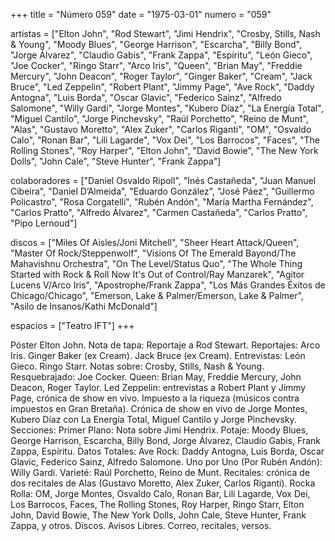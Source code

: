+++
title = "Número 059"
date = "1975-03-01"
numero = "059"

artistas = ["Elton John", "Rod Stewart", "Jimi Hendrix", "Crosby, Stills, Nash & Young", "Moody Blues", "George Harrison", "Escarcha", "Billy Bond", "Jorge Álvarez", "Claudio Gabis", "Frank Zappa", "Espíritu", "León Gieco", "Joe Cocker", "Ringo Starr", "Arco Iris", "Queen", "Brian May", "Freddie Mercury", "John Deacon", "Roger Taylor", "Ginger Baker", "Cream", "Jack Bruce", "Led Zeppelin", "Robert Plant", "Jimmy Page", "Ave Rock", "Daddy Antogna", "Luis Borda", "Oscar Glavic", "Federico Sainz", "Alfredo Salomone", "Willy Gardi", "Jorge Montes", "Kubero Díaz", "La Energía Total", "Miguel Cantilo", "Jorge Pinchevsky", "Raúl Porchetto", "Reino de Munt", "Alas", "Gustavo Moretto", "Alex Zuker", "Carlos Riganti", "OM", "Osvaldo Calo", "Ronan Bar", "Lili Lagarde", "Vox Dei", "Los Barrocos", "Faces", "The Rolling Stones", "Roy Harper", "Elton John", "David Bowie", "The New York Dolls", "John Cale", "Steve Hunter", "Frank Zappa"] 

colaboradores = ["Daniel Osvaldo Ripoll", "Inés Castañeda", "Juan Manuel Cibeira", "Daniel D’Almeida", "Eduardo González", "José Páez", "Guillermo Policastro", "Rosa Corgatelli", "Rubén Andón", "María Martha Fernández", "Carlos Pratto", "Alfredo Álvarez", "Carmen Castañeda", "Carlos Pratto", "Pipo Lernoud"]

discos = ["Miles Of Aisles/Joni Mitchell", "Sheer Heart Attack/Queen", "Master Of Rock/Steppenwolf", "Visions Of The Emerald Bayond/The Mahavishnu Orchestra", "On The Level/Status Quo", "The Whole Thing Started with Rock & Roll Now It's Out of Control/Ray Manzarek", "Agitor Lucens V/Arco Iris", "Apostrophe/Frank Zappa", "Los Más Grandes Éxitos de Chicago/Chicago", "Emerson, Lake & Palmer/Emerson, Lake & Palmer", "Asilo de Insanos/Kathi McDonald"]

espacios = ["Teatro IFT"]
+++

Póster Elton John. 
Nota de tapa: Reportaje a Rod Stewart. 
Reportajes:
Arco Iris. Ginger Baker (ex Cream). Jack Bruce (ex Cream). 
Entrevistas:
León Gieco. Ringo Starr.
Notas sobre:
Crosby, Stills, Nash & Young. 
Resquebrajado: Joe Cocker.
Queen: Brian May, Freddie Mercury, John Deacon, Roger Taylor.
Led Zeppelin: entrevistas a Robert Plant y Jimmy Page, crónica de show en vivo.
Impuesto a la riqueza (músicos contra impuestos en Gran Bretaña). 
Crónica de show en vivo de Jorge Montes, Kubero Díaz con La Energía Total, Miguel Cantilo y Jorge Pinchevsky. 
Secciones:
Primer Plano: Nota sobre Jimi Hendrix. 
Potaje: Moody Blues, George Harrison, Escarcha, Billy Bond, Jorge Álvarez, Claudio Gabis, Frank Zappa, Espíritu. 
Datos Totales: Ave Rock: Daddy Antogna, Luis Borda, Oscar Glavic, Federico Sainz, Alfredo Salomone. 
Uno por Uno (Por Rubén Andón): Willy Gardi. 
Varieté: Raúl Porchetto, Reino de Munt. 
Recitales: crónica de dos recitales de Alas (Gustavo Moretto, Alex Zuker, Carlos Riganti). Rocka Rolla: OM, Jorge Montes, Osvaldo Calo, Ronan Bar, Lili Lagarde, Vox Dei, Los Barrocos, Faces, The Rolling Stones, Roy Harper, Ringo Starr, Elton John, David Bowie, The New York Dolls, John Cale, Steve Hunter, Frank Zappa, y otros. 
Discos. Avisos Libres. Correo, recitales, versos.
